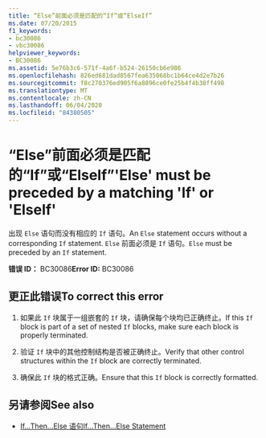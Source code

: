 ```yaml
---
title: “Else”前面必须是匹配的“If”或“ElseIf”
ms.date: 07/20/2015
f1_keywords:
- bc30086
- vbc30086
helpviewer_keywords:
- BC30086
ms.assetid: 5e76b3c6-571f-4a6f-b524-26150cb6e986
ms.openlocfilehash: 826ed681dad8567fea635068bc1b64ce4d2e7b26
ms.sourcegitcommit: f8c270376ed905f6a8896ce0fe25b4f4b38ff498
ms.translationtype: MT
ms.contentlocale: zh-CN
ms.lasthandoff: 06/04/2020
ms.locfileid: "84380505"
---
```

# <a name="else-must-be-preceded-by-a-matching-if-or-elseif"></a><span data-ttu-id="f72b6-102">“Else”前面必须是匹配的“If”或“ElseIf”</span><span class="sxs-lookup"><span data-stu-id="f72b6-102">'Else' must be preceded by a matching 'If' or 'ElseIf'</span></span>
<span data-ttu-id="f72b6-103">出现 `Else` 语句而没有相应的 `If` 语句。</span><span class="sxs-lookup"><span data-stu-id="f72b6-103">An `Else` statement occurs without a corresponding `If` statement.</span></span> <span data-ttu-id="f72b6-104">`Else` 前面必须是 `If` 语句。</span><span class="sxs-lookup"><span data-stu-id="f72b6-104">`Else` must be preceded by an `If` statement.</span></span>  
  
 <span data-ttu-id="f72b6-105">**错误 ID：** BC30086</span><span class="sxs-lookup"><span data-stu-id="f72b6-105">**Error ID:** BC30086</span></span>  
  
## <a name="to-correct-this-error"></a><span data-ttu-id="f72b6-106">更正此错误</span><span class="sxs-lookup"><span data-stu-id="f72b6-106">To correct this error</span></span>  
  
1. <span data-ttu-id="f72b6-107">如果此 `If` 块属于一组嵌套的 `If` 块，请确保每个块均已正确终止。</span><span class="sxs-lookup"><span data-stu-id="f72b6-107">If this `If` block is part of a set of nested `If` blocks, make sure each block is properly terminated.</span></span>  
  
2. <span data-ttu-id="f72b6-108">验证 `If` 块中的其他控制结构是否被正确终止。</span><span class="sxs-lookup"><span data-stu-id="f72b6-108">Verify that other control structures within the `If` block are correctly terminated.</span></span>  
  
3. <span data-ttu-id="f72b6-109">确保此 `If` 块的格式正确。</span><span class="sxs-lookup"><span data-stu-id="f72b6-109">Ensure that this `If` block is correctly formatted.</span></span>  
  
## <a name="see-also"></a><span data-ttu-id="f72b6-110">另请参阅</span><span class="sxs-lookup"><span data-stu-id="f72b6-110">See also</span></span>

- [<span data-ttu-id="f72b6-111">If...Then...Else 语句</span><span class="sxs-lookup"><span data-stu-id="f72b6-111">If...Then...Else Statement</span></span>](../language-reference/statements/if-then-else-statement.md)
